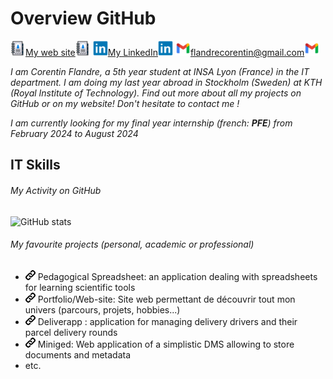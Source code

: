 # Overview GitHub

[![My website](./assets/website-portfolio-icon.png)My web site![My website](./assets/website-portfolio-icon.png)](https://flandrecorentin.github.io/) [![Flandre Corentin on LinkedIn](./assets/linkedin-icon.png)My LinkedIn![Flandre Corentin on LinkedIn](./assets/linkedin-icon.png)](https://fr.linkedin.com/in/corentin-flandre-109042202)  ![Mail](./assets/gmail-icon.png)flandrecorentin@gmail.com![Mail](./assets/gmail-icon.png)



*I am Corentin Flandre, a 5th year student at INSA Lyon (France) in the IT department. I am doing my last year abroad in Stockholm (Sweden) at KTH (Royal Institute of Technology).  Find out more about all my projects on GitHub or on my website! Don't hesitate to contact me !* 

*I am currently looking for my final year internship (french: **PFE**) from February 2024 to August 2024*

## IT Skills    

###### My Activity on GitHub

![GitHub stats](https://github-readme-stats.vercel.app/api/top-langs/?username=flandrecorentin&layout=compact)

###### My favourite projects (personal, academic or professional)

- [![Pedagogical Spreadsheet](./assets/link-icon.png)](https://github.com/flandrecorentin/) Pedagogical Spreadsheet: an application dealing with spreadsheets for learning scientific tools
- [![Portfolio](./assets/link-icon.png)](https://flandrecorentin.github.io/) Portfolio/Web-site: Site web permettant de découvrir tout mon univers (parcours, projets, hobbies...)
- [![Deliverapp](./assets/link-icon.png)](https://github.com/flandrecorentin/Deliverapp) Deliverapp : application for managing delivery drivers and their parcel delivery rounds 
-  [![Miniged](./assets/link-icon.png)](https://github.com/flandrecorentin/miniged) Miniged: Web application of a simplistic DMS allowing to store documents and metadata
- etc.


